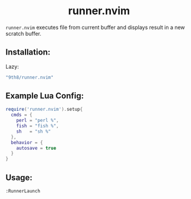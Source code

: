 <h1 align='center'>runner.nvim</h1>

`runner.nvim` executes file from current buffer and displays result in a new scratch buffer.
## Installation:
Lazy:
```lua
"9th8/runner.nvim"
```

## Example Lua Config:
```lua
require('runner.nvim').setup{
  cmds = {
    perl = "perl %",
    fish = "fish %",
    sh   = "sh %"
  },
  behavior = {
    autosave = true
  }
}
```

## Usage:

```
:RunnerLaunch
```

